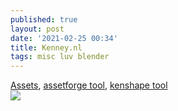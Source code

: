```yaml
---
published: true
layout: post
date: '2021-02-25 00:34'
title: Kenney.nl
tags: misc luv blender 
---
```

[Assets](https://kenney.nl/assets), [assetforge tool](https://kenney.nl/tools/assetforge), [kenshape tool](https://tools.kenney.nl/kenshape/)  
![](https://kenney.nl/content/3-assets/10-space-kit/previewkenney.png)
